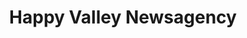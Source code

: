 ---
title: "Happy Valley Newsagency"
url: /happy-valley/happy-valley-newsagency/
shop: Zeitungen
---